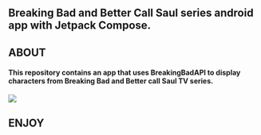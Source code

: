 ## **Breaking Bad and Better Call Saul series android app with Jetpack Compose.** 


## ABOUT
#### This repository contains an app that uses BreakingBadAPI to display characters from Breaking Bad and Better call Saul TV series.  </br>

![](/BBComposeGif.gif)


## ENJOY
